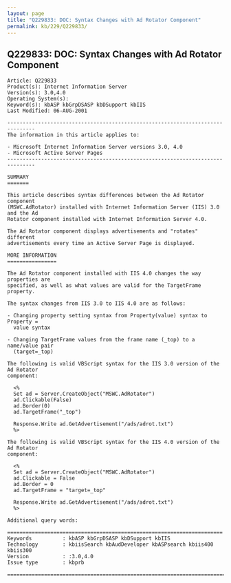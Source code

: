 ```yaml
---
layout: page
title: "Q229833: DOC: Syntax Changes with Ad Rotator Component"
permalink: kb/229/Q229833/
---
```


## Q229833: DOC: Syntax Changes with Ad Rotator Component

	Article: Q229833
	Product(s): Internet Information Server
	Version(s): 3.0,4.0
	Operating System(s): 
	Keyword(s): kbASP kbGrpDSASP kbDSupport kbIIS
	Last Modified: 06-AUG-2001
	
	-------------------------------------------------------------------------------
	The information in this article applies to:
	
	- Microsoft Internet Information Server versions 3.0, 4.0 
	- Microsoft Active Server Pages 
	-------------------------------------------------------------------------------
	
	SUMMARY
	=======
	
	This article describes syntax differences between the Ad Rotator component
	(MSWC.AdRotator) installed with Internet Information Server (IIS) 3.0 and the Ad
	Rotator component installed with Internet Information Server 4.0.
	
	The Ad Rotator component displays advertisements and "rotates" different
	advertisements every time an Active Server Page is displayed.
	
	MORE INFORMATION
	================
	
	The Ad Rotator component installed with IIS 4.0 changes the way properties are
	specified, as well as what values are valid for the TargetFrame property.
	
	The syntax changes from IIS 3.0 to IIS 4.0 are as follows:
	
	- Changing property setting syntax from Property(value) syntax to Property =
	  value syntax
	
	- Changing TargetFrame values from the frame name (_top) to a name/value pair
	  (target=_top)
	
	The following is valid VBScript syntax for the IIS 3.0 version of the Ad Rotator
	component:
	
	  <%  
	  Set ad = Server.CreateObject("MSWC.AdRotator") 
	  ad.Clickable(False)
	  ad.Border(0)
	  ad.TargetFrame("_top")
	
	  Response.Write ad.GetAdvertisement("/ads/adrot.txt")
	  %> 
	
	The following is valid VBScript syntax for the IIS 4.0 version of the Ad Rotator
	component:
	
	  <%  
	  Set ad = Server.CreateObject("MSWC.AdRotator") 
	  ad.Clickable = False
	  ad.Border = 0
	  ad.TargetFrame = "target=_top"
	
	  Response.Write ad.GetAdvertisement("/ads/adrot.txt")
	  %> 
	
	Additional query words:
	
	======================================================================
	Keywords          : kbASP kbGrpDSASP kbDSupport kbIIS 
	Technology        : kbiisSearch kbAudDeveloper kbASPsearch kbiis400 kbiis300
	Version           : :3.0,4.0
	Issue type        : kbprb
	
	=============================================================================
	
